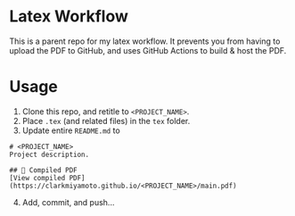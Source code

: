 # Latex Workflow
This is a parent repo for my latex workflow. It prevents you from having to upload the PDF to GitHub, and uses GitHub Actions to build & host the PDF.

# Usage
1. Clone this repo, and retitle to `<PROJECT_NAME>`.
2. Place `.tex` (and related files) in the `tex` folder.
3. Update entire `README.md` to
```
# <PROJECT_NAME>
Project description.

## 📄 Compiled PDF
[View compiled PDF](https://clarkmiyamoto.github.io/<PROJECT_NAME>/main.pdf)
```
4. Add, commit, and push...





